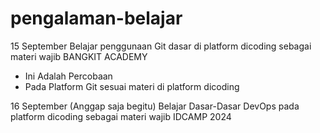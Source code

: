 # pengalaman-belajar

15 September
Belajar penggunaan Git dasar di platform dicoding sebagai materi wajib BANGKIT ACADEMY
- Ini Adalah Percobaan
- Pada Platform Git sesuai materi di platform dicoding

16 September (Anggap saja begitu)
Belajar Dasar-Dasar DevOps pada platform dicoding sebagai materi wajib IDCAMP 2024

